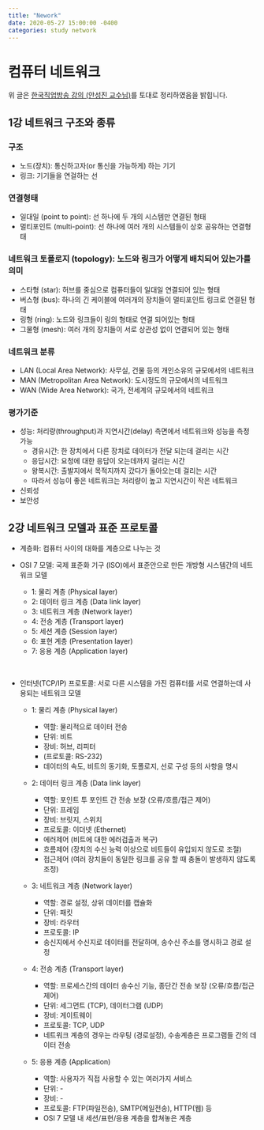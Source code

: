 ```yaml
---
title: "Nework"
date: 2020-05-27 15:00:00 -0400
categories: study network
---
```


# 컴퓨터 네트워크
위 글은 [한국직업방송 강의 (안성진 교수님)](https://www.youtube.com/playlist?list=PLFpZ7zSiHhPxrib8i4XPRKxB6FR9_NlCo)를 토대로 정리하였음을 밝힙니다.

## 1강 네트워크 구조와 종류

### 구조
  * 노드(장치): 통신하고자(or 통신을 가능하게) 하는 기기
  * 링크: 기기들을 연걸하는 선

### 연결형태
  * 일대일 (point to point): 선 하나에 두 개의 시스템만 연결된 형태
  * 멀티포인트 (multi-point): 선 하나에 여러 개의 시스템들이 상호 공유하는 연결형태

### 네트워크 토폴로지 (topology): 노드와 링크가 어떻게 배치되어 있는가를 의미
  * 스타형 (star): 허브를 중심으로 컴퓨터들이 일대일 연결되어 있는 형태
  * 버스형 (bus): 하나의 긴 케이블에 여러개의 장치들이 멀티포인트 링크로 연결된 형태
  * 링형 (ring): 노드와 링크들이 링의 형태로 연결 되어있는 형태
  * 그물형 (mesh): 여러 개의 장치들이 서로 상관성 없이 연결되어 있는 형태

### 네트워크 분류 
  * LAN (Local Area Network): 사무실, 건물 등의 개인소유의 규모에서의 네트워크
  * MAN (Metropolitan Area Network): 도시정도의 규모에서의 네트워크
  * WAN (Wide Area Network): 국가, 전세계의 규모에서의 네트워크

### 평가기준
  * 성능: 처리량(throughput)과 지연시간(delay) 측면에서 네트워크와 성능을 측정 가능
    - 경유시간: 한 장치에서 다른 장치로 데이터가 전달 되는데 걸리는 시간
    - 응답시간: 요청에 대한 응답이 오는데까지 걸리는 시간
    - 왕복시간: 출발지에서 목적지까지 갔다가 돌아오는데 걸리는 시간
    - 따라서 성능이 좋은 네트워크는 처리량이 높고 지연시간이 작은 네트워크
  * 신뢰성
  * 보안성


## 2강 네트워크 모델과 표준 프로토콜

* 계층화: 컴퓨터 사이의 대화를 계층으로 나누는 것

* OSI 7 모델: 국제 표준화 기구 (ISO)에서 표준안으로 만든 개방형 시스템간의 네트워크 모델
  - 1: 물리 계층 (Physical layer)
  - 2: 데이터 링크 계층 (Data link layer)
  - 3: 네트워크 계층 (Network layer)
  - 4: 전송 계층 (Transport layer)
  - 5: 세션 계층 (Session layer)
  - 6: 표현 계층 (Presentation layer)
  - 7: 응용 계층 (Application layer)
<br/>

* 인터넷(TCP/IP) 프로토콜: 서로 다른 시스템을 가진 컴퓨터를 서로 연결하는데 사용되는 네트워크 모델
  - 1: 물리 계층 (Physical layer)
    + 역할: 물리적으로 데이터 전송
    + 단위: 비트
    + 장비: 허브, 리피터
    + (프로토콜: RS-232)
    + 데이터의 속도, 비트의 동기화, 토폴로지, 선로 구성 등의 사항을 명시

  - 2: 데이터 링크 계층 (Data link layer)
    + 역할: 포인트 투 포인트 간 전송 보장 (오류/흐름/접근 제어)
    + 단위: 프레임
    + 장비: 브릿지, 스위치
    + 프로토콜: 이더넷 (Ethernet)
    + 에러제어 (비트에 대한 에러검출과 복구)
    + 흐름제어 (장치의 수신 능력 이상으로 비트들이 유입되지 않도로 조절)
    + 접근제어 (여러 장치들이 동일한 링크를 공유 할 때 충돌이 발생하지 않도록 조정)

  - 3: 네트워크 계층 (Network layer)
    + 역할: 경로 설정, 상위 데이터를 캡슐화
    + 단위: 패킷
    + 장비: 라우터
    + 프로토콜: IP
    + 송신지에서 수신지로 데이터를 전달하며, 송수신 주소를 명시하고 경로 설정

  - 4: 전송 계층 (Transport layer)
    + 역할: 프로세스간의 데이터 송수신 기능, 종단간 전송 보장 (오류/흐름/접근 제어)
    + 단위: 세그먼트 (TCP), 데이터그램 (UDP)
    + 장비: 게이트웨이
    + 프로토콜: TCP, UDP
    + 네트워크 계층의 경우는 라우팅 (경로설정), 수송계층은 프로그램들 간의 데이터 전송
    
  - 5: 응용 계층 (Application)
    + 역할: 사용자가 직접 사용할 수 있는 여러가지 서비스
    + 단위: -
    + 장비: -
    + 프로토콜: FTP(파일전송), SMTP(메일전송), HTTP(웹) 등
    + OSI 7 모델 내 세션/표현/응용 계층을 합쳐놓은 계층